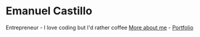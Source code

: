 # Emanuel Castillo
Entrepreneur - I love coding but I'd rather coffee
[More about me](https://EmanuelCastillo.com) - [Portfolio](http://emacaz.github.io/)
